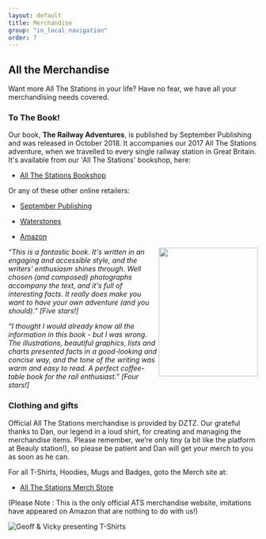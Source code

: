 ```yaml
---
layout: default
title: Merchandise
group: "in_local_navigation"
order: 7
---
```

## All the Merchandise

Want more All The Stations in your life? Have no fear, we have all your merchandising needs covered.

### To The Book!

Our book, <strong>The Railway Adventures</strong>, is published by September Publishing and was released in October 2018. It accompanies our 2017 All The Stations adventure, when we travelled to every single railway station in Great Britain. It's available from our 'All The Stations' bookshop, here:

* <a href="https://uk.bookshop.org/shop/allthestations">All The Stations Bookshop</a> 

Or any of these other online retailers:

* <a href="https://www.septemberpublishing.org/product/the-railway-adventures/">September Publishing</a> 

* <a href="https://www.waterstones.com/book/the-railway-adventures/vicki-pipe/geoff-marshall/9781910463871">Waterstones</a>

* <a href="https://www.amazon.co.uk/Railway-Adventures-Places-Trains-Stations/dp/1910463876/ref=sr_1_1?ie=UTF8&qid=1552759844&sr=8-1&keywords=The+Railway+Adventures">Amazon</a>

<img src="/static/images/uploads/The Railway Adventures - Cover.jpg" height="260px" width="200px" style="float:right;"/>

<em>“This is a fantastic book. It's written in an engaging and accessible style, and the writers' enthusiasm shines through. Well chosen (and composed) photographs accompany the text, and it's full of interesting facts. It really does make you want to have your own adventure (and you should).” [Five stars!]</em>

<em>“I thought I would already know all the information in this book - but I was wrong. The illustrations, beautiful graphics, lists and charts presented facts in a good-looking and concise way, and the tone of the writing was warm and easy to read. A perfect coffee-table book for the rail enthusiast.” [Four stars!]</em>


### Clothing and gifts

Official All The Stations merchandise is provided by DZTZ. Our grateful thanks to Dan, our legend in a loud shirt, for creating and managing the merchandise items. Please remember, we’re only tiny (a bit like the platform at Beauly station!), so please be patient and Dan will get your merch to you as soon as he can.

For all T-Shirts, Hoodies, Mugs and Badges, goto the Merch site at:

* <a href="http://allthestations.dztz.co.uk/">All The Stations Merch Store</a>

(Please Note : This is the only official ATS merchandise website, imitations have appeared on Amazon that are nothing to do with us!)

<img src="/static/images/uploads/All The Stations tshirts.png" alt="Geoff &amp; Vicky presenting T-Shirts"/>



